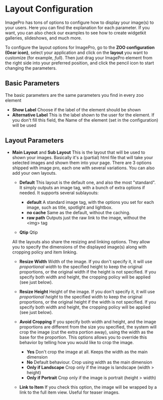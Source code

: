 # Layout Configuration

ImagePro has tons of options to configure how to display your image(s) to your users. Here you can find the explanation for each parameter.
If you want, you can also check our examples to see how to create widgetkit galleries, slideshows, and much more.

To configure the layout options for ImagePro, go to the **ZOO configuration (Gear icon)**, select your application and click on the **layout** you want to customize (for example, *full*). 
Then just drag your ImagePro element from the right side into your preferred position, and click the pencil icon to start changing the parameters.

## Basic Parameters

The basic parameters are the same parameters you find in every zoo element

- **Show Label**
Choose if the label of the element should be shown
- **Alternative Label**
This is the label shown to the user for the element. If you don't fill this field, the Name of the element (set in the configuration) will be used

## Layout Parameters

- **Main Layout** and **Sub Layout**
This is the layout that will be used to shown your images. Basically it's a (partial) html file that will take your selected images and shown them into your page. There are 3 options shipped with image pro, each one with several variations. You can also add your own layouts.
	- **Default**
	This layout is the default one, and also the most "standard". It simply outputs an image tag, with a bunch of extra options if needed.
	It supports several sublayouts:

		- **default**
		A standard image tag, with the options you set for each image, such as title, spotlight and lightbox.
		- **no cache**
		Same as the default, without the caching.
		- **raw path**
		Outputs just the raw link to the image, without the \<img\> tag

	- **Qtip**
	Qtip

	All the layouts also share the resizing and linking options. They allow you to specify the dimensions of the displayed image(s) along with cropping policy and item linking.

	- **Resize Width**
	Width of the image. If you don't specify it, it will use *proportional width* to the specified height to keep the original proportions, or the original width if the height is not specified. If you specify both width and height, the cropping policy will be applied (see just below).

	- **Resize Height**
	Height of the image. If you don't specify it, it will use *proportional height* to the specified width to keep the original proportions, or the original height if the width is not specified. If you specify both width and height, the cropping policy will be applied (see just below).

	- **Avoid Cropping**
	If you specify both width and height, and the image proportions are different from the size you specified, the system will crop the image (cut the extra portion away), using the width as the base for the proportion. This options allows you to override this behavior by telling how you would like to crop the image.

		- **Yes**
		Don't crop the image at all. Keeps the width as the main dimension
		- **No**
		Default behaviour. Crop using width as the main dimension
		- **Only if Landscape**
		Crop only if the image is landscape (width > height)
		- **Only if Portrait**
		Crop only if the image is portrait (height > width)

	- **Link to Item**
	If you check this option, the image will be wrapped by a link to the full item view. Useful for teaser images.
		
